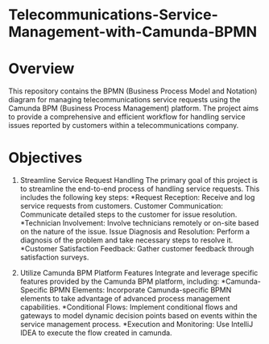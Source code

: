 # Telecommunications-Service-Management-with-Camunda-BPMN
# Overview
This repository contains the BPMN (Business Process Model and Notation) diagram for managing telecommunications service requests using the Camunda BPM (Business Process Management) platform. The project aims to provide a comprehensive and efficient workflow for handling service issues reported by customers within a telecommunications company.

# Objectives

  1. Streamline Service Request Handling
  The primary goal of this project is to streamline the end-to-end process of handling service requests. This includes the following key steps:
    *Request Reception: Receive and log service requests from customers.
    Customer Communication: Communicate detailed steps to the customer for issue resolution.
    *Technician Involvement: Involve technicians remotely or on-site based on the nature of the issue.
    Issue Diagnosis and Resolution: Perform a diagnosis of the problem and take necessary steps to resolve it.
    *Customer Satisfaction Feedback: Gather customer feedback through satisfaction surveys.
     
  2. Utilize Camunda BPM Platform Features
  Integrate and leverage specific features provided by the Camunda BPM platform, including:
  *Camunda-Specific BPMN Elements: Incorporate Camunda-specific BPMN elements to take advantage of advanced process management capabilities.
  *Conditional Flows: Implement conditional flows and gateways to model dynamic decision points based on events within the service management process.
  *Execution and Monitoring: Use IntelliJ IDEA to execute the flow created in camunda.

